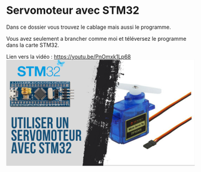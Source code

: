# Servomoteur avec STM32
Dans ce dossier vous trouvez le cablage mais aussi le programme.

Vous avez seulement a brancher comme moi et téléversez le programme dans la carte STM32.

Lien vers la vidéo : https://youtu.be/PnOmxk1Lp68
![alt text](https://github.com/electrocodeur/servo_stm32/blob/main/mini_stm(4).png?raw=true)
